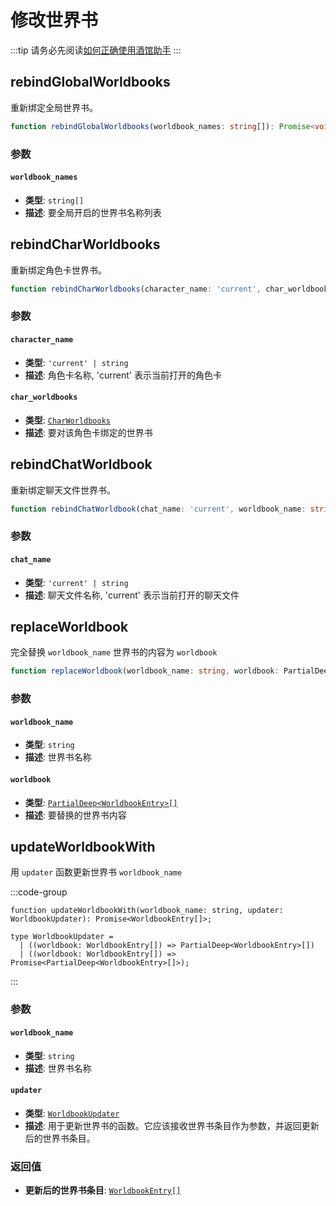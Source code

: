 # 修改世界书

:::tip
请务必先阅读[如何正确使用酒馆助手](/guide/基本用法/如何正确使用酒馆助手.md)
:::

<CustomTOC />

## rebindGlobalWorldbooks

重新绑定全局世界书。

```typescript
function rebindGlobalWorldbooks(worldbook_names: string[]): Promise<void>;
```

### 参数

#### `worldbook_names`

- **类型**: `string[]`
- **描述**: 要全局开启的世界书名称列表

## rebindCharWorldbooks

重新绑定角色卡世界书。

```typescript
function rebindCharWorldbooks(character_name: 'current', char_worldbooks: CharWorldbooks): Promise<void>;
```

### 参数

#### `character_name`

- **类型**: `'current' | string`
- **描述**: 角色卡名称, 'current' 表示当前打开的角色卡

#### `char_worldbooks`

- **类型**: [`CharWorldbooks`](./获取世界书或条目#getcharworldbooks)
- **描述**: 要对该角色卡绑定的世界书



## rebindChatWorldbook

重新绑定聊天文件世界书。

```typescript
function rebindChatWorldbook(chat_name: 'current', worldbook_name: string): Promise<void>;
```

### 参数

#### `chat_name`

- **类型**: `'current' | string`
- **描述**: 聊天文件名称, 'current' 表示当前打开的聊天文件

## replaceWorldbook

完全替换 `worldbook_name` 世界书的内容为 `worldbook`

```typescript
function replaceWorldbook(worldbook_name: string, worldbook: PartialDeep<WorldbookEntry>[]): Promise<void>;
```

### 参数

#### `worldbook_name`

- **类型**: `string`
- **描述**: 世界书名称

#### `worldbook`

- **类型**: [`PartialDeep<WorldbookEntry>[]`](./创建世界书或条目#createworldbook)
- **描述**: 要替换的世界书内容

## updateWorldbookWith

用 `updater` 函数更新世界书 `worldbook_name`

:::code-group

```typescript[updateWorldbookWith]
function updateWorldbookWith(worldbook_name: string, updater: WorldbookUpdater): Promise<WorldbookEntry[]>;
``` 
```typescript[WorldbookUpdater]
type WorldbookUpdater =
  | ((worldbook: WorldbookEntry[]) => PartialDeep<WorldbookEntry>[])
  | ((worldbook: WorldbookEntry[]) => Promise<PartialDeep<WorldbookEntry>[]>);
```
:::

### 参数

#### `worldbook_name`

- **类型**: `string`
- **描述**: 世界书名称  

#### `updater`

- **类型**: [`WorldbookUpdater`](./修改世界书或条目#updateworldbookwith)
- **描述**: 用于更新世界书的函数。它应该接收世界书条目作为参数，并返回更新后的世界书条目。

### 返回值

- **更新后的世界书条目**: [`WorldbookEntry[]`](./创建世界书或条目#createworldbook)


